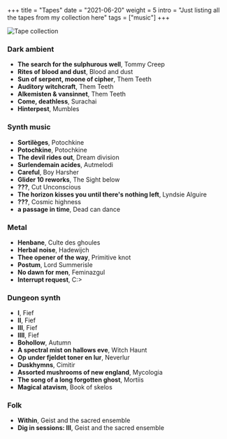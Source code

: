 +++
title = "Tapes"
date = "2021-06-20"
weight = 5
intro = "Just listing all the tapes from my collection here"
tags = ["music"]
+++

![Tape collection](/img/about/tapes.jpg)

### Dark ambient

- **The search for the sulphurous well**, Tommy Creep
- **Rites of blood and dust**, Blood and dust
- **Sun of serpent, moone of cipher**, Them Teeth
- **Auditory witchcraft**, Them Teeth
- **Alkemisten & vansinnet**, Them Teeth
- **Come, deathless**, Surachai
- **Hinterpest**, Mumbles

### Synth music

- **Sortilèges**, Potochkine
- **Potochkine**, Potochkine
- **The devil rides out**, Dream division
- **Surlendemain acides**, Autmelodi
- **Careful**, Boy Harsher
- **Glider 10 reworks**, The Sight below
- **???**, Cut Unconscious
- **The horizon kisses you until there's nothing left**, Lyndsie Alguire
- **???**, Cosmic highness
- **a passage in time**, Dead can dance

### Metal

- **Henbane**, Culte des ghoules
- **Herbal noise**, Hadewijch
- **Thee opener of the way**, Primitive knot
- **Postum**, Lord Summerisle
- **No dawn for men**, Feminazgul
- **Interrupt request**, C:\>

### Dungeon synth

- **I**, Fief
- **II**, Fief
- **III**, Fief
- **IIII**, Fief
- **Bohollow**, Autumn
- **A spectral mist on hallows eve**, Witch Haunt
- **Op under fjeldet toner en lur**, Neverlur
- **Duskhymns**, Cimitir
- **Assorted mushrooms of new england**, Mycologia
- **The song of a long forgotten ghost**, Mortiis
- **Magical atavism**, Book of skelos

### Folk

- **Within**, Geist and the sacred ensemble
- **Dig in sessions: III**, Geist and the sacred ensemble
